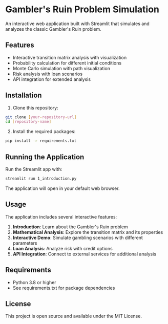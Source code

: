 # Gambler's Ruin Problem Simulation

An interactive web application built with Streamlit that simulates and analyzes the classic Gambler's Ruin problem.

## Features

- Interactive transition matrix analysis with visualization
- Probability calculation for different initial conditions
- Monte Carlo simulation with path visualization
- Risk analysis with loan scenarios
- API integration for extended analysis

## Installation

1. Clone this repository:
```bash
git clone [your-repository-url]
cd [repository-name]
```

2. Install the required packages:
```bash
pip install -r requirements.txt
```

## Running the Application

Run the Streamlit app with:
```bash
streamlit run 1_introduction.py
```

The application will open in your default web browser.

## Usage

The application includes several interactive features:

1. **Introduction**: Learn about the Gambler's Ruin problem
2. **Mathematical Analysis**: Explore the transition matrix and its properties
3. **Interactive Demo**: Simulate gambling scenarios with different parameters
4. **Loan Analysis**: Analyze risk with credit options
5. **API Integration**: Connect to external services for additional analysis

## Requirements

- Python 3.8 or higher
- See requirements.txt for package dependencies

## License

This project is open source and available under the MIT License. 